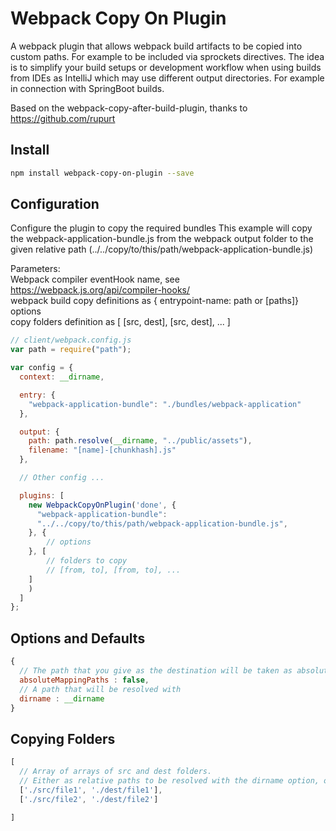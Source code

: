 Webpack Copy On Plugin
===============================

A webpack plugin that allows webpack build artifacts to be copied into custom paths. 
For example to be included via sprockets
directives. The idea is to simplify your build setups or development workflow when using builds from IDEs as IntelliJ which may use different
output directories. For example in connection with SpringBoot builds.

Based on the webpack-copy-after-build-plugin, thanks to https://github.com/rupurt 

Install
-------

```bash
npm install webpack-copy-on-plugin --save
```

Configuration
-------------

Configure the plugin to copy the required bundles
This example will copy the webpack-application-bundle.js from the webpack output folder to the given relative path (../../copy/to/this/path/webpack-application-bundle.js)

Parameters:<br />
Webpack compiler eventHook name, see https://webpack.js.org/api/compiler-hooks/<br />
webpack build copy definitions as { entrypoint-name: path or [paths]}<br />
options<br />
copy folders definition as [ [src, dest], [src, dest], ... ]<br />

```javascript
// client/webpack.config.js
var path = require("path");

var config = {
  context: __dirname,

  entry: {
    "webpack-application-bundle": "./bundles/webpack-application"
  },

  output: {
    path: path.resolve(__dirname, "../public/assets"),
    filename: "[name]-[chunkhash].js"
  },

  // Other config ...

  plugins: [
    new WebpackCopyOnPlugin('done', {
      "webpack-application-bundle":
      "../../copy/to/this/path/webpack-application-bundle.js",
    }, {
        // options
    }, [
        // folders to copy
        // [from, to], [from, to], ...
    ]
    )
  ]
};
```


Options and Defaults
---------------------

```javascript
{
  // The path that you give as the destination will be taken as absolute if this flag is set 
  absoluteMappingPaths : false,
  // A path that will be resolved with
  dirname : __dirname
}
```

Copying Folders
---------------------

```javascript
[
  // Array of arrays of src and dest folders. 
  // Either as relative paths to be resolved with the dirname option, or as absolute paths
  ['./src/file1', './dest/file1'],
  ['./src/file2', './dest/file2']
  
]
```